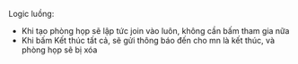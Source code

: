 Logic luồng:
- Khi tạo phòng họp sẽ lập tức join vào luôn, không cần bấm tham gia nữa
- Khi bấm Kết thúc tất cả, sẽ gửi thông báo đến cho mn là kết thúc, và phòng họp sẽ bị xóa
